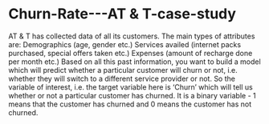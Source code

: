 # Churn-Rate---AT & T-case-study
AT & T has collected data of all its customers. The main types of attributes are:      Demographics (age, gender etc.)     Services availed (internet packs purchased, special offers taken etc.)     Expenses (amount of recharge done per month etc.)     Based on all this past information, you want to build a model which will predict whether a particular customer will churn or not, i.e. whether they will switch to a different service provider or not. So the variable of interest, i.e. the target variable here is ‘Churn’ which will tell us whether or not a particular customer has churned. It is a binary variable - 1 means that the customer has churned and 0 means the customer has not churned.

